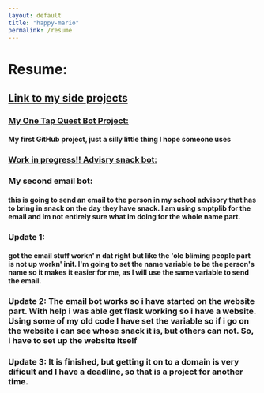 ```yaml
---
layout: default 
title: "happy-mario"
permalink: /resume
---
```

# Resume:
<h2><a href="https://happy-mario.github.io/side" target="_blank">Link to my side projects </a></h2>

<h3><a href="https://github.com/happy-mario/happy-mario.github.io/tree/main" target="_blank">My One Tap Quest Bot Project:</a></h3>

#### My first GitHub project, just a silly little thing I hope someone uses 
<h3><a href="https://github.com/happy-mario/Advisory_Email-Website_Bot/blob/main/README.md" target="_blank">Work in progress!! Advisry snack bot:</a></h3>

### My second email bot:
#### this is going to send an email to the person in my school advisory that has to bring in snack on the day they have snack. I am using smptplib for the email and im not entirely sure what im doing for the whole name part. 
### Update 1: 
#### got the email stuff workn' n dat right but like the 'ole bliming people part is not up workn' init. I'm going to set the name variable to be the person's name so it makes it easier for me, as I will use the same variable to send the email.
### Update 2: The email bot works so i have started on the website part. With help i was able get flask working so i have a website. Using some of my old code I have set the variable so if i go on the website i can see whose snack it is, but others can not. So, i have to set up the website itself
### Update 3: It is finished, but getting it on to a domain is very dificult and I have a deadline, so that is a project for another time.

